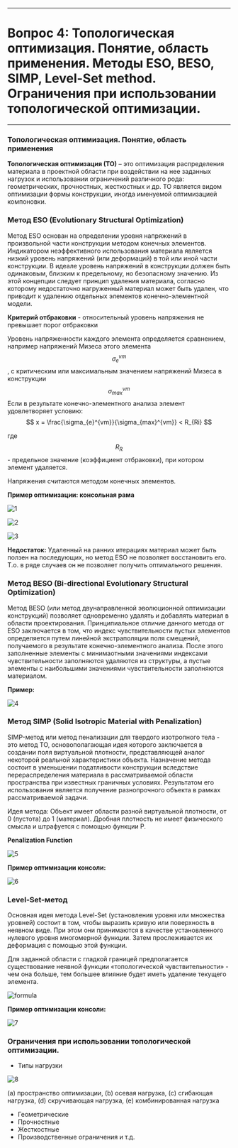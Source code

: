 ___
# Вопрос 4: Топологическая оптимизация. Понятие, область применения. Методы ESO, BESO, SIMP, Level-Set method. Ограничения при использовании топологической оптимизации.
___

### Топологическая оптимизация. Понятие, область применения

**Топологическая оптимизация (ТО)** – это оптимизация распределения материала в проектной области при воздействии на нее заданных нагрузок и использовании ограничений различного рода:  геометрических, прочностных, жесткостных и др. ТО является видом оптимизации формы конструкции, иногда именуемой оптимизацией компоновки.

### Метод ESO (Evolutionary Structural Optimization)

Метод ESO основан на определении уровня напряжений в произвольной части конструкции методом конечных элементов. Индикатором неэффективного использования материала является низкий уровень напряжений (или деформаций) в той или иной части конструкции.
В идеале уровень напряжений в конструкции должен быть одинаковым, близким к предельному, но безопасному значению.
Из этой концепции следует принцип удаления материала, согласно которому недостаточно нагруженный материал может быть удален, что приводит к удалению отдельных элементов конечно-элементной модели.

**Критерий отбраковки** - относительный уровень напряжения не превышает порог отбраковки

Уровень напряженности каждого элемента определяется сравнением, например напряжений Мизеса этого элемента $$ \sigma_{e}^{vm} $$, с критическим или максимальным значением напряжений Мизеса в конструкции $$ \sigma_{max}^{vm} $$
Если в результате конечно-элементного анализа элемент удовлетворяет условию:
$$
x = \frac{\sigma_{e}^{vm}}{\sigma_{max}^{vm}} < R_{Ri}
$$

где $$ R_{R} $$ - предельное значение (коэффициент отбраковки), при котором элемент удаляется.

Напряжения считаются методом конечных элементов.

**Пример оптимизации: консольная рама**

![1](../resources/imgs/4_1.png)

![2](../resources/imgs/4_2.png)

![3](../resources/imgs/4_3.png)

**Недостаток:** Удаленный на ранних итерациях материал может быть ползен на последующих, но метод ESO не позволяет восстановить его. Т.о. в ряде случаев он не позволяет получить оптимального решения.

### Метод BESO (Bi-directional Evolutionary Structural Optimization)

Метод BESO (или метод двунаправленной эволюционной оптимизации конструкций) позволяет одновременно удалять и добавлять материал в области проектирования. Принципиальное отличие данного метода от ESO заключается в том, что индекс чувствительности пустых элементов определяется путем линейной экстраполяции поля смещений, получаемого в результате конечно-элементного анализа. После этого заполненные элементы с минимаотными значениями индексами чувствительности заполняются удаляются из структуры, а пустые элементы с наибольшими значениями чувствительности заполняются материалом.

**Пример:**

![4](../resources/imgs/4_4.png)

### Метод SIMP (Solid Isotropic Material with Penalization)

SIMP-метод или метод пенализации для твердого изотропного тела - это метод ТО, основополагающая идея которого заключается в создании поля виртуальной плотности, представляющей аналог некоторой реальной характеристики объекта. Назначение метода состоит в уменьшении податливости конструкции вследствие перераспределения материала в рассматриваемой области пространства при известных граничных условиях. Результатом его использования является получение разнопрочного объекта в рамках рассматриваемой задачи.

Идея метода:
Объект имеет области разной виртуальной плотности, от 0 (пустота) до 1 (материал).
Дробная плотность не имеет физического смысла и штрафуется с помощью функции P.

**Penalization Function**

![5](../resources/imgs/4_5.png)

**Пример оптимизации консоли:**

![6](../resources/imgs/4_6.png)

### Level-Set-метод

Основная идея метода Level-Set (установления уровня или множества уровней) состоит в том, чтобы выразить кривую или поверхность в неявном виде. При этом они принимаются в качестве установленного нулевого уровня многомерной функции. Затем прослеживается их деформация с помощью этой функции.

Для заданной области с гладкой границей предполагается существование неявной функции «топологической чувствительности» - чем она больше, тем большее влияние будет иметь удаление текущего элемента.

![formula](../resources/imgs/4_formula.jpg)

**Пример оптимизации консоли:**

![7](../resources/imgs/4_7.png)

### Ограничения при использовании топологической оптимизации.

* Типы нагрузки

![8](../resources/imgs/4_8.png)

(a) пространство оптимизации, (b) осевая нагрузка, (c) сгибающая нагрузка, (d) скручивающая нагрузка, (e) комбинированная нагрузка

* Геометрические
* Прочностные
* Жесткостные
* Производственные ограничения
и т.д.